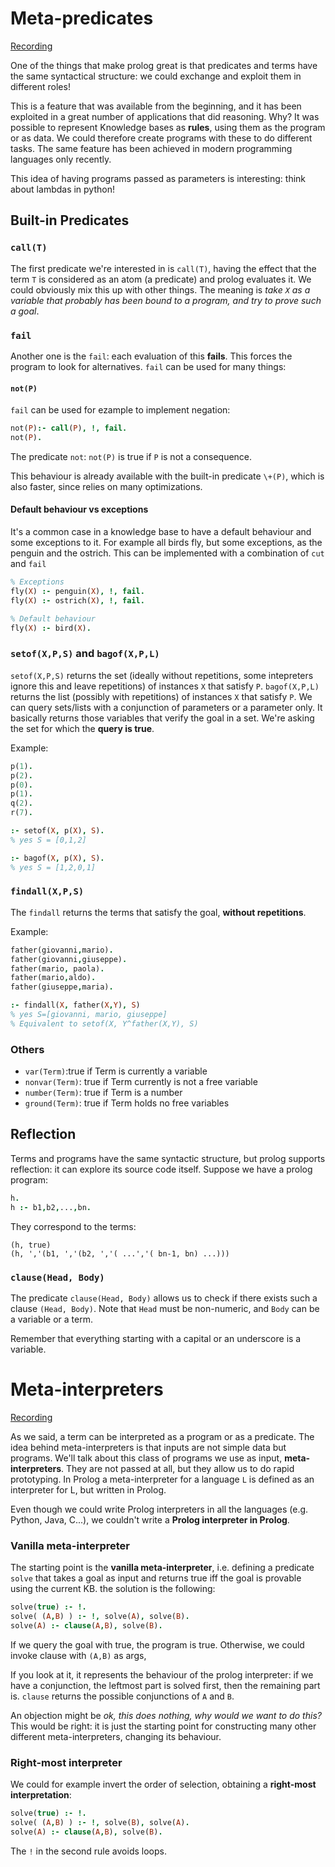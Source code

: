 # Meta-predicates

[Recording](https://web.microsoftstream.com/video/b6be2a31-03da-4341-a7c5-f5b6e94de852)

One of the things that make prolog great is that predicates and terms have the same syntactical structure: we could exchange and exploit them in different roles!

This is a feature that was available from the beginning, and it has been exploited in a great number of applications that did reasoning. Why? It was possible to represent Knowledge bases as **rules**, using them as the program or as data. We could therefore create programs with these to do different tasks. The same feature has been achieved in modern programming languages only recently.

This idea of having programs passed as parameters is interesting: think about lambdas in python!

## Built-in Predicates

### `call(T)`

The first predicate we're interested in is `call(T)`, having the effect that the term `T` is considered as an atom (a predicate) and prolog evaluates it. We could obviously mix this up with other things. The meaning is _take `X` as a variable that probably has been bound to a program, and try to prove such a goal_.

### `fail`

Another one is the `fail`: each evaluation of this **fails**. This forces the program to look for alternatives. `fail` can be used for many things:

#### `not(P)`

`fail` can be used for ezample to implement negation:

```prolog
not(P):- call(P), !, fail.
not(P).
```

The predicate `not`: `not(P)` is true if `P` is not a consequence.

This behaviour is already available with the built-in predicate `\+(P)`, which is also faster, since relies on many optimizations.

#### Default behaviour vs exceptions

It's a common case in a knowledge base to have a default behaviour and some exceptions to it. For example all birds fly, but some exceptions, as the penguin and the ostrich. This can be implemented with a combination of `cut` and `fail`

```prolog
% Exceptions
fly(X) :- penguin(X), !, fail.
fly(X) :- ostrich(X), !, fail.

% Default behaviour
fly(X) :- bird(X).
```

### `setof(X,P,S)` and `bagof(X,P,L)`

`setof(X,P,S)` returns the set (ideally without repetitions, some intepreters ignore this and leave repetitions) of instances `X` that satisfy `P`.
`bagof(X,P,L)` returns the list (possibly with repetitions) of instances `X` that satisfy `P`.
We can query sets/lists with a conjunction of parameters or a parameter only.
It basically returns those variables that verify the goal in a set.
We're asking the set for which the **query is true**.

Example:

```prolog
p(1).
p(2).
p(0).
p(1).
q(2).
r(7).

:- setof(X, p(X), S).
% yes S = [0,1,2]

:- bagof(X, p(X), S).
% yes S = [1,2,0,1]
```

### `findall(X,P,S)`

The `findall` returns the terms that satisfy the goal, **without repetitions**.

Example:

```prolog
father(giovanni,mario).
father(giovanni,giuseppe).
father(mario, paola).
father(mario,aldo).
father(giuseppe,maria).

:- findall(X, father(X,Y), S)
% yes S=[giovanni, mario, giuseppe]
% Equivalent to setof(X, Y^father(X,Y), S)
```

### Others

- `var(Term)`:true if Term is currently a variable
- `nonvar(Term)`: true if Term currently is not a free variable
- `number(Term)`: true if Term is a number
- `ground(Term)`: true if Term holds no free variables

## Reflection

Terms and programs have the same syntactic structure, but prolog supports reflection: it can explore its source code itself. Suppose we have a prolog program:

```prolog
h.
h :- b1,b2,...,bn.
```

They correspond to the terms:

```
(h, true)
(h, ','(b1, ','(b2, ','( ...','( bn-1, bn) ...)))
```

### `clause(Head, Body)`

The predicate `clause(Head, Body)` allows us to check if there exists such a clause `(Head, Body)`. Note that `Head` must be non-numeric, and `Body` can be a variable or a term.

Remember that everything starting with a capital or an underscore is a variable.

# Meta-interpreters

[Recording](https://web.microsoftstream.com/video/9ae90012-d375-4c8e-a65c-f724d8e165dd)

As we said, a term can be interpreted as a program or as a predicate. The idea behind meta-interpreters is that inputs are not simple data but programs.
We'll talk about this class of programs we use as input, **meta-interpreters**.
They are not passed at all, but they allow us to do rapid prototyping. In Prolog a meta-interpreter for a language `L` is defined as an interpreter for L, but written in Prolog.

Even though we could write Prolog interpreters in all the languages (e.g. Python, Java, C...), we couldn't write a **Prolog interpreter in Prolog**.

### Vanilla meta-interpreter

The starting point is the **vanilla meta-interpreter**, i.e. defining a predicate `solve` that takes a goal as input and returns true iff the goal is provable using the current KB. the solution is the following:

```prolog
solve(true) :- !.
solve( (A,B) ) :- !, solve(A), solve(B).
solve(A) :- clause(A,B), solve(B).
```

If we query the goal with true, the program is true. Otherwise, we could invoke clause with `(A,B)` as args,

If you look at it, it represents the behaviour of the prolog interpreter: if we have a conjunction, the leftmost part is solved first, then the remaining part is. `clause` returns the possible conjunctions of `A` and `B`.

An objection might be _ok, this does nothing, why would we want to do this?_ This would be right: it is just the starting point for constructing many other different meta-interpreters, changing its behaviour.

### Right-most interpreter

We could for example invert the order of selection, obtaining a **right-most interpretation**:

```prolog
solve(true) :- !.
solve( (A,B) ) :- !, solve(B), solve(A).
solve(A) :- clause(A,B), solve(B).
```

The `!` in the second rule avoids loops.

